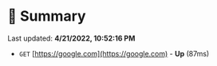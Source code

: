 # 📖 Summary
Last updated: **4/21/2022, 10:52:16 PM**

- `GET` [https://google.com](https://google.com) - **Up** (87ms)
